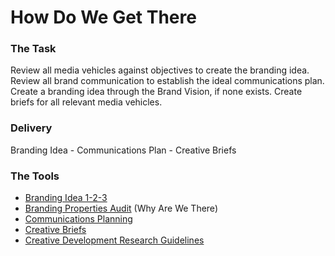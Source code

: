 # How Do We Get There

### The Task
Review all media vehicles against objectives to create the branding idea. Review all brand communication to establish the ideal communications plan. Create a branding idea through the Brand Vision, if none exists. Create briefs for all relevant media vehicles.

### Delivery
Branding Idea - Communications Plan - Creative Briefs

### The Tools
- [Branding Idea 1-2-3](./branding-idea)
- [Branding Properties Audit](./branding-properties-audit) (Why Are We There)
- [Communications Planning](./communications-planning)
- [Creative Briefs](./creative-briefs)
- [Creative Development Research Guidelines](./creative-research)
